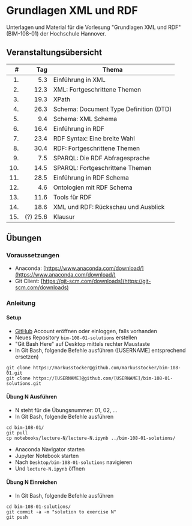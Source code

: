 # Grundlagen XML und RDF 

Unterlagen und Material für die Vorlesung "Grundlagen XML und RDF" (BIM-108-01) der Hochschule Hannover.

## Veranstaltungsübersicht 

| #  | Tag  | Thema      |
| --:| ----:| ---------- |
|1.  | 5.3  | Einführung in XML |
|2.  | 12.3 | XML: Fortgeschrittene Themen |
|3.  | 19.3 | XPath |
|4.  | 26.3 | Schema: Document Type Definition (DTD) |  
|5.  | 9.4  | Schema: XML Schema |
|6.  | 16.4 | Einführung in RDF |
|7.  | 23.4 | RDF Syntax: Eine breite Wahl |
|8.  | 30.4 | RDF: Fortgeschrittene Themen |
|9.  | 7.5  | SPARQL: Die RDF Abfragesprache |
|10. | 14.5 | SPARQL: Fortgeschrittene Themen |
|11. | 28.5 | Einführung in RDF Schema |
|12. | 4.6  | Ontologien mit RDF Schema |
|13. | 11.6 | Tools für RDF |
|14. | 18.6 | XML und RDF: Rückschau und Ausblick |
|15. | (?) 25.6 | Klausur |

## Übungen

### Voraussetzungen

* Anaconda: [https://www.anaconda.com/download/](https://www.anaconda.com/download/)
* Git Client: [https://git-scm.com/downloads](https://git-scm.com/downloads)

### Anleitung

#### Setup

* [GitHub](https://github.com) Account eröffnen oder einloggen, falls vorhanden
* Neues Repository `bim-108-01-solutions` erstellen
* "Git Bash Here" auf Desktop mittels rechter Maustaste
* In Git Bash, folgende Befehle ausführen ([USERNAME] entsprechend ersetzen)

``` 
git clone https://markusstocker@github.com/markusstocker/bim-108-01.git
git clone https://[USERNAME]@github.com/[USERNAME]/bim-108-01-solutions.git
``` 

#### Übung N Ausführen

* N steht für die Übungsnummer: 01, 02, ...
* In Git Bash, folgende Befehle ausführen

```
cd bim-108-01/
git pull
cp notebooks/lecture-N/lecture-N.ipynb ../bim-108-01-solutions/
```

* Anaconda Navigator starten
* Jupyter Notebook starten
* Nach `Desktop/bim-108-01-solutions` navigieren
* Und `lecture-N.ipynb` öffnen

#### Übung N Einreichen

* In Git Bash, folgende Befehle ausführen

```
cd bim-108-01-solutions/
git commit -a -m "solution to exercise N"
git push
```

